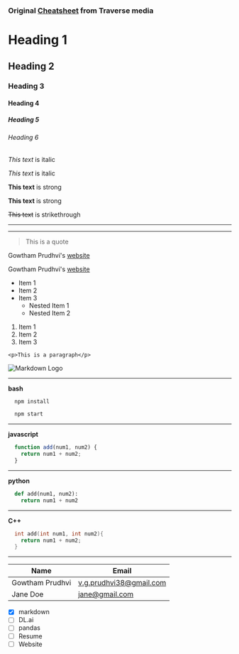 <!-- Headings -->
### Original [Cheatsheet](https://gist.github.com/bradtraversy/547a7bbf35ffba1561706e161a50b05a) from Traverse media
# Heading 1
## Heading 2
### Heading 3
#### Heading 4
##### Heading 5
###### Heading 6

<!-- Italics -->
*This text* is italic

_This text_ is italic

<!-- Strong -->
**This text** is strong

__This text__ is strong

<!-- Strikethrough -->
~~This text~~ is strikethrough

<!-- Horizontal Rule -->

---
___

<!-- Blockquote -->
> This is a quote

<!-- Links -->
Gowtham Prudhvi's [website](http://gowthamp.com)

Gowtham Prudhvi's [website](http://gowthamp.com "gowthamp.com")

<!-- UL -->
* Item 1
* Item 2
* Item 3
  * Nested Item 1
  * Nested Item 2

<!-- OL -->
1. Item 1
1. Item 2
1. Item 3

<!-- Inline Code Block -->
`<p>This is a paragraph</p>`

<!-- Images -->
![Markdown Logo](https://markdown-here.com/img/icon256.png)

<!-- Github Markdown -->

<!-- Code Blocks -->
---
**bash**
```bash
  npm install

  npm start
```
---
**javascript**
```javascript
  function add(num1, num2) {
    return num1 + num2;
  }
```
___
**python**
```python
  def add(num1, num2):
    return num1 + num2
```
___
**C++**
```cpp
  int add(int num1, int num2){
  	return num1 + num2;
  }
```
___
<!-- Tables -->
| Name     | Email          |
| -------- | -------------- |
| Gowtham Prudhvi | v.g.prudhvi38@gmail.com |
| Jane Doe | jane@gmail.com |

<!-- Task List -->
* [x] markdown
* [ ] DL.ai
* [ ] pandas
* [ ] Resume
* [ ] Website